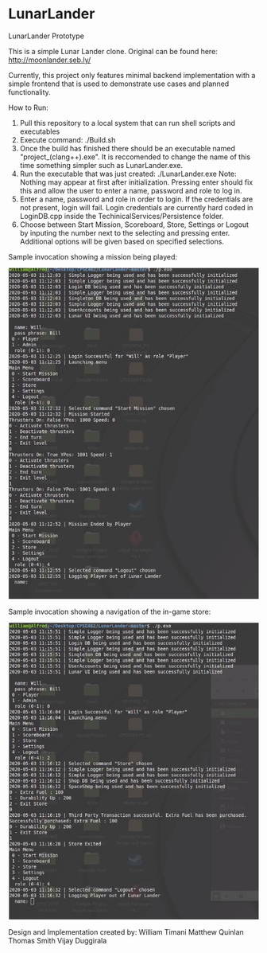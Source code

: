 # LunarLander

LunarLander Prototype

This is a simple Lunar Lander clone. Original can be found here: http://moonlander.seb.ly/

Currently, this project only features minimal backend implementation with a simple frontend that is used to demonstrate use cases and planned functionality. 

How to Run:
  1. Pull this repository to a local system that can run shell scripts and executables
  2. Execute command: ./Build.sh
  3. Once the build has finished there should be an executable named "project_(clang++).exe". It is reccomended to change the name of this time something simpler such as LunarLander.exe.
  4. Run the executable that was just created: ./LunarLander.exe
  Note: Nothing may appear at first after initialization. Pressing enter should fix this and allow the user to enter a name, password and role to log in.
  5. Enter a name, password and role in order to login. If the credentials are not present, login will fail. Login credentials are currently hard coded in LoginDB.cpp inside the TechinicalServices/Persistence folder.
  6. Choose between Start Mission, Scoreboard, Store, Settings or Logout by inputing the number next to the selecting and pressing enter. Additional options will be given based on specified selections. 
  
Sample invocation showing a mission being played: 

![ThrustersSampleRun](https://github.com/WillTimani/LunarLanderPrototype/blob/master/Images/ThrustersSampleRun.png)

Sample invocation showing a navigation of the in-game store: 

![StoreSampleRun](https://github.com/WillTimani/LunarLanderPrototype/blob/master/Images/StoreSampleRun.png)

Design and Implementation created by:
William Timani
Matthew Quinlan 
Thomas Smith
Vijay Duggirala
